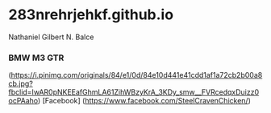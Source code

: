 # 283nrehrjehkf.github.io
Nathaniel Gilbert N. Balce
### **BMW M3 GTR**
(https://i.pinimg.com/originals/84/e1/0d/84e10d441e41cdd1af1a72cb2b00a8cb.jpg?fbclid=IwAR0pNKEEafGhmLA61ZihWBzyKrA_3KDy_smw__FVRcedqxDuizz0ocPAaho)
[Facebook] (https://www.facebook.com/SteelCravenChicken/)

